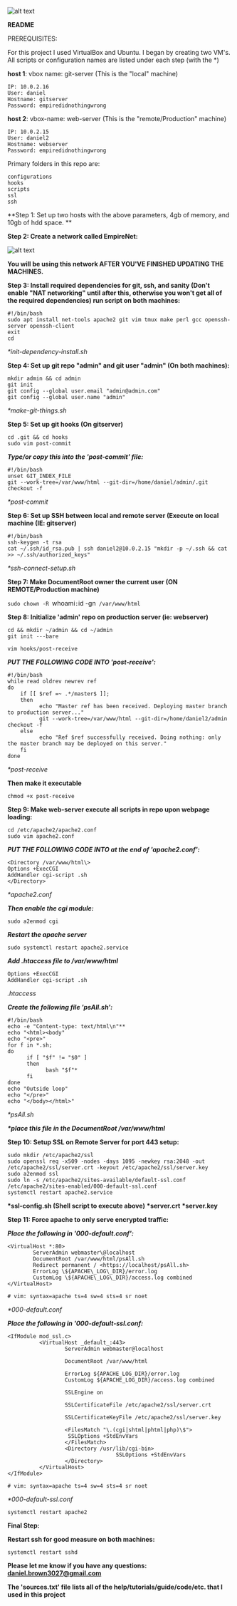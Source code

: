 ![alt text](https://raw.githubusercontent.com/k2fujative1/admin/master/empire.jpg)

**README**

PREREQUISITES:

For this project I used VirtualBox and Ubuntu. I began by creating two VM's. All scripts or configuration names are listed under each step (with the \*)

**host 1**: vbox name: git-server (This is the "local" machine)
```
IP: 10.0.2.16
User: daniel
Hostname: gitserver
Password: empiredidnothingwrong
```
**host 2**: vbox-name: web-server (This is the "remote/Production" machine)
```
IP: 10.0.2.15
User: daniel2
Hostname: webserver
Password: empiredidnothingwrong
```
Primary folders in this repo are:
```
configurations
hooks
scripts
ssl
ssh
```
**Step 1: Set up two hosts with the above parameters, 4gb of memory, and 10gb of hdd space. **

**Step 2: Create a network called EmpireNet:**

![alt text](https://raw.githubusercontent.com/k2fujative1/admin/master/Capture.PNG)

**You will be using this network AFTER YOU'VE FINISHED UPDATING THE MACHINES.**

**Step 3: Install required dependencies for git, ssh, and sanity (Don't enable "NAT networking" until after this, otherwise you won't get all of the required dependencies) run script on both machines:**
```
#!/bin/bash
sudo apt install net-tools apache2 git vim tmux make perl gcc openssh-server openssh-client
exit
cd
```
*\*init-dependency-install.sh*

**Step 4: Set up git repo "admin" and git user "admin" (On both machines):**
```
mkdir admin && cd admin
git init
git config --global user.email "admin@admin.com"
git config --global user.name "admin"
```
*\*make-git-things.sh*

****Step 5: Set up git hooks (On gitserver)****
```
cd .git && cd hooks
sudo vim post-commit
```
***Type/or copy this into the 'post-commit' file:***
```
#!/bin/bash
unset GIT_INDEX_FILE
git --work-tree=/var/www/html --git-dir=/home/daniel/admin/.git
checkout -f
```
*\*post-commit*

**Step 6: Set up SSH between local and remote server (Execute on local machine (IE: gitserver)**
```
#!/bin/bash
ssh-keygen -t rsa
cat ~/.ssh/id_rsa.pub | ssh daniel2@10.0.2.15 "mkdir -p ~/.ssh && cat >> ~/.ssh/authorized_keys"
```
*\*ssh-connect-setup.sh*

**Step 7: Make DocumentRoot owner the current user (ON REMOTE/Production machine)**

`sudo chown -R `whoami`:`id -gn` /var/www/html`

**Step 8: Initialize 'admin' repo on production server (ie: webserver)**
```
cd && mkdir ~/admin && cd ~/admin
git init ---bare
```
`vim hooks/post-receive`

***PUT THE FOLLOWING CODE INTO 'post-receive':***
```
#!/bin/bash
while read oldrev newrev ref
do
    if [[ $ref =~ .*/master$ ]];
    then
          echo "Master ref has been received. Deploying master branch to production server..."
          git --work-tree=/var/www/html --git-dir=/home/daniel2/admin checkout -f
    else
          echo "Ref $ref successfully received. Doing nothing: only the master branch may be deployed on this server."
    fi
done
```
*\*post-receive*

**Then make it executable**

`chmod +x post-receive`

**Step 9: Make web-server execute all scripts in repo upon webpage loading:**
```
cd /etc/apache2/apache2.conf
sudo vim apache2.conf
```
***PUT THE FOLLOWING CODE INTO at the end of 'apache2.conf':***
```
<Directory /var/www/html\>
Options +ExecCGI
AddHandler cgi-script .sh
</Directory>
```
*\*apache2.conf*

***Then enable the cgi module:***

`sudo a2enmod cgi`

***Restart the apache server***

`sudo systemctl restart apache2.service`

***Add .htaccess file to /var/www/html***
```
Options +ExecCGI
AddHandler cgi-script .sh
```
*.htaccess*

***Create the following file 'psAll.sh':***
```
#!/bin/bash
echo -e "Content-type: text/html\n"**
echo "<html><body"
echo "<pre>"
for f in *.sh;
do
      if [ "$f" != "$0" ]
      then
            bash "$f"*
      fi
done
echo "Outside loop"
echo "</pre>"
echo "</body></html>"
```
*\*psAll.sh*

***\*place this file in the DocumentRoot /var/www/html***

**Step 10: Setup SSL on Remote Server for port 443 setup:**
```
sudo mkdir /etc/apache2/ssl
sudo openssl req -x509 -nodes -days 1095 -newkey rsa:2048 -out /etc/apache2/ssl/server.crt -keyout /etc/apache2/ssl/server.key
sudo a2enmod ssl
sudo ln -s /etc/apache2/sites-available/default-ssl.conf /etc/apache2/sites-enabled/000-default-ssl.conf
systemctl restart apache2.service
```
**\*ssl-config.sh (Shell script to execute above)**
**\*server.crt**
**\*server.key**

**Step 11: Force apache to only serve encrypted traffic:**

***Place the following in '000-default.conf':***
```
<VirtualHost *:80>
        ServerAdmin webmaster\@localhost
        DocumentRoot /var/www/html/psAll.sh
        Redirect permanent / <https://localhost/psAll.sh>
        ErrorLog \${APACHE\_LOG\_DIR}/error.log
        CustomLog \${APACHE\_LOG\_DIR}/access.log combined
</VirtualHost>

# vim: syntax=apache ts=4 sw=4 sts=4 sr noet
```
*\*000-default.conf*

***Place the following in '000-default-ssl.conf:***
```
<IfModule mod_ssl.c>
          <VirtualHost _default_:443>
                  ServerAdmin webmaster@localhost

                  DocumentRoot /var/www/html

                  ErrorLog ${APACHE_LOG_DIR}/error.log
                  CustomLog ${APACHE_LOG_DIR}/access.log combined

                  SSLEngine on

                  SSLCertificateFile /etc/apache2/ssl/server.crt

                  SSLCertificateKeyFile /etc/apache2/ssl/server.key

                  <FilesMatch "\.(cgi|shtml|phtml|php)\$">
                   SSLOptions +StdEnvVars
                  </FilesMatch>
                  <Directory /usr/lib/cgi-bin>
                                  SSLOptions +StdEnvVars
                  </Directory>
          </VirtualHost>
</IfModule>

# vim: syntax=apache ts=4 sw=4 sts=4 sr noet
```
*\*000-default-ssl.conf*

`systemctl restart apache2`

**Final Step:**

**Restart ssh for good measure on both machines:**

`systemctl restart sshd`

**Please let me know if you have any questions: daniel.brown3027@gmail.com**

**The 'sources.txt' file lists all of the help/tutorials/guide/code/etc. that I used in this project**
